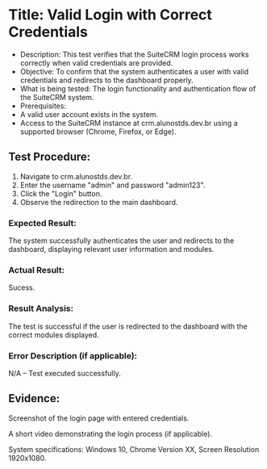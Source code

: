 # Title: Valid Login with Correct Credentials
* Description: This test verifies that the SuiteCRM login process works correctly when valid credentials are provided.
* Objective: To confirm that the system authenticates a user with valid credentials and redirects to the dashboard properly.
* What is being tested: The login functionality and authentication flow of the SuiteCRM system.
* Prerequisites:
* A valid user account exists in the system.
* Access to the SuiteCRM instance at crm.alunostds.dev.br using a supported browser (Chrome, Firefox, or Edge).
## Test Procedure:


1. Navigate to crm.alunostds.dev.br.
2. Enter the username "admin" and password "admin123".
3. Click the "Login" button.
4. Observe the redirection to the main dashboard.

### Expected Result:

The system successfully authenticates the user and redirects to the dashboard, displaying relevant user information and modules.

### Actual Result:

Sucess.

### Result Analysis:

The test is successful if the user is redirected to the dashboard with the correct modules displayed.

### Error Description (if applicable):

N/A – Test executed successfully.
 
## Evidence:


Screenshot of the login page with entered credentials.


A short video demonstrating the login process (if applicable).


System specifications: Windows 10, Chrome Version XX, Screen Resolution 1920x1080.
